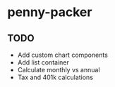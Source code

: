 # penny-packer

## TODO

- Add custom chart components
- Add list container
- Calculate monthly vs annual
- Tax and 401k calculations
